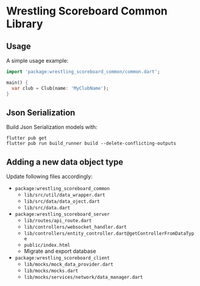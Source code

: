 # Wrestling Scoreboard Common Library

## Usage

A simple usage example:

```dart
import 'package:wrestling_scoreboard_common/common.dart';

main() {
  var club = Club(name: 'MyClubName');
}
```

## Json Serialization

Build Json Serialization models with:
```
flutter pub get
flutter pub run build_runner build --delete-conflicting-outputs
```

## Adding a new data object type

Update following files accordingly:
- `package:wrestling_scoreboard_common`
  - `lib/src/util/data_wrapper.dart`
  - `lib/src/data/data_oject.dart`
  - `lib/src/data.dart`
- `package:wrestling_scoreboard_server`
  - `lib/routes/api_route.dart`
  - `lib/controllers/websocket_handler.dart`
  - `lib/controllers/entity_controller.dart@getControllerFromDataType`
  - `public/index.html`
  - Migrate and export database
- `package:wrestling_scoreboard_client`
  - `lib/mocks/mock_data_provider.dart`
  - `lib/mocks/mocks.dart`
  - `lib/mocks/services/network/data_manager.dart`
